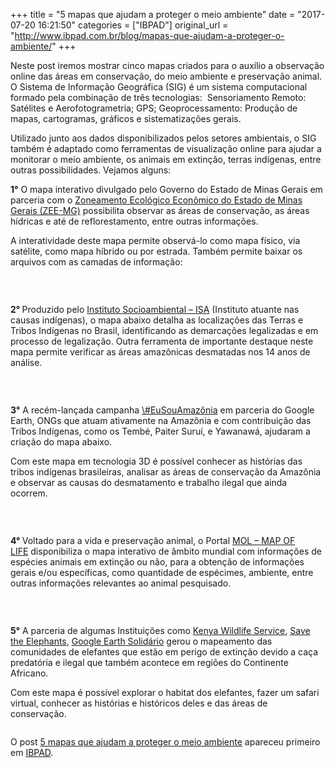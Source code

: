 +++
title = "5 mapas que ajudam a proteger o meio ambiente"
date = "2017-07-20 16:21:50"
categories = ["IBPAD"]
original_url = "http://www.ibpad.com.br/blog/mapas-que-ajudam-a-proteger-o-ambiente/"
+++

<p>
Neste post iremos mostrar cinco mapas criados para o auxílio a
observação online das áreas em conservação, do meio ambiente e
preservação animal. O Sistema de Informação Geográfica (SIG) é um
sistema computacional formado pela combinação de três
tecnologias:  Sensoriamento Remoto: Satélites e
Aerofotogrametria; GPS; Geoprocessamento: Produção de mapas,
cartogramas, gráficos e sistematizações gerais.
</p>
<p>
Utilizado junto aos dados disponibilizados pelos setores ambientais, o
SIG também é adaptado como ferramentas de visualização online para
ajudar a monitorar o meio ambiente, os animais em extinção, terras
indígenas, entre outras possibilidades. Vejamos alguns:
</p>
<p>
<strong>1°</strong> O mapa interativo divulgado pelo Governo do Estado
de Minas Gerais em parceria com o
<a href="http://www.zee.mg.gov.br/" target="_blank" rel="noopener">Zoneamento
Ecológico Econômico do Estado de Minas Gerais (ZEE-MG)</a> possibilita
observar as áreas de conservação, as áreas hídricas e até de
reflorestamento, entre outras informações.
</p>
<p>
A interatividade deste mapa permite observá-lo como mapa físico, via
satélite, como mapa híbrido ou por estrada. Também permite baixar os
arquivos com as camadas de informação:
</p>
<p>
<a href="http://geosisemanet.meioambiente.mg.gov.br/inventarioFlorestal/" target="_blank" rel="noopener"><img data-attachment-id="8465" data-permalink="http://www.ibpad.com.br/blog/mapas-que-ajudam-a-proteger-o-ambiente/attachment/mapa-minas-gerais/" data-orig-file="https://i0.wp.com/www.ibpad.com.br/wp-content/uploads/2017/07/MAPA-MINAS-GERAIS.png?fit=1366%2C765" data-orig-size="1366,765" data-comments-opened="1" data-image-meta="{&quot;aperture&quot;:&quot;0&quot;,&quot;credit&quot;:&quot;&quot;,&quot;camera&quot;:&quot;&quot;,&quot;caption&quot;:&quot;&quot;,&quot;created_timestamp&quot;:&quot;0&quot;,&quot;copyright&quot;:&quot;&quot;,&quot;focal_length&quot;:&quot;0&quot;,&quot;iso&quot;:&quot;0&quot;,&quot;shutter_speed&quot;:&quot;0&quot;,&quot;title&quot;:&quot;&quot;,&quot;orientation&quot;:&quot;0&quot;}" data-image-title="MAPA MINAS GERAIS" data-image-description="" data-medium-file="https://i0.wp.com/www.ibpad.com.br/wp-content/uploads/2017/07/MAPA-MINAS-GERAIS.png?fit=260%2C146" data-large-file="https://i0.wp.com/www.ibpad.com.br/wp-content/uploads/2017/07/MAPA-MINAS-GERAIS.png?fit=900%2C504" class="aligncenter wp-image-8465 size-large" src="https://i0.wp.com/www.ibpad.com.br/wp-content/uploads/2017/07/MAPA-MINAS-GERAIS.png?resize=900%2C504" alt="" srcset="https://i0.wp.com/www.ibpad.com.br/wp-content/uploads/2017/07/MAPA-MINAS-GERAIS.png?resize=1024%2C573 1024w, https://i0.wp.com/www.ibpad.com.br/wp-content/uploads/2017/07/MAPA-MINAS-GERAIS.png?resize=260%2C146 260w, https://i0.wp.com/www.ibpad.com.br/wp-content/uploads/2017/07/MAPA-MINAS-GERAIS.png?resize=768%2C430 768w, https://i0.wp.com/www.ibpad.com.br/wp-content/uploads/2017/07/MAPA-MINAS-GERAIS.png?resize=100%2C56 100w, https://i0.wp.com/www.ibpad.com.br/wp-content/uploads/2017/07/MAPA-MINAS-GERAIS.png?w=1366 1366w" sizes="(max-width: 900px) 100vw, 900px" data-recalc-dims="1" /></a>
</p>
<p>
 
</p>
<p>
<strong>2° </strong>Produzido pelo
<a href="https://www.socioambiental.org/pt-br" target="_blank" rel="noopener">Instituto
Socioambiental – ISA</a> (Instituto atuante nas causas indígenas), o
mapa abaixo detalha as localizações das Terras e Tribos Indígenas no
Brasil, identificando as demarcações legalizadas e em processo de
legalização. Outra ferramenta de importante destaque neste mapa permite
verificar as áreas amazônicas desmatadas nos 14 anos de análise.
</p>
<p>
<a href="https://terrasindigenas.org.br/pt-br/brasil" target="_blank" rel="noopener"><img data-attachment-id="8466" data-permalink="http://www.ibpad.com.br/blog/mapas-que-ajudam-a-proteger-o-ambiente/attachment/instituto-isa/" data-orig-file="https://i0.wp.com/www.ibpad.com.br/wp-content/uploads/2017/07/INSTITUTO-ISA.png?fit=1363%2C767" data-orig-size="1363,767" data-comments-opened="1" data-image-meta="{&quot;aperture&quot;:&quot;0&quot;,&quot;credit&quot;:&quot;&quot;,&quot;camera&quot;:&quot;&quot;,&quot;caption&quot;:&quot;&quot;,&quot;created_timestamp&quot;:&quot;0&quot;,&quot;copyright&quot;:&quot;&quot;,&quot;focal_length&quot;:&quot;0&quot;,&quot;iso&quot;:&quot;0&quot;,&quot;shutter_speed&quot;:&quot;0&quot;,&quot;title&quot;:&quot;&quot;,&quot;orientation&quot;:&quot;0&quot;}" data-image-title="INSTITUTO ISA" data-image-description="" data-medium-file="https://i0.wp.com/www.ibpad.com.br/wp-content/uploads/2017/07/INSTITUTO-ISA.png?fit=260%2C146" data-large-file="https://i0.wp.com/www.ibpad.com.br/wp-content/uploads/2017/07/INSTITUTO-ISA.png?fit=900%2C506" class="aligncenter wp-image-8466 size-large" src="https://i0.wp.com/www.ibpad.com.br/wp-content/uploads/2017/07/INSTITUTO-ISA.png?resize=900%2C506" alt="" srcset="https://i0.wp.com/www.ibpad.com.br/wp-content/uploads/2017/07/INSTITUTO-ISA.png?resize=1024%2C576 1024w, https://i0.wp.com/www.ibpad.com.br/wp-content/uploads/2017/07/INSTITUTO-ISA.png?resize=260%2C146 260w, https://i0.wp.com/www.ibpad.com.br/wp-content/uploads/2017/07/INSTITUTO-ISA.png?resize=768%2C432 768w, https://i0.wp.com/www.ibpad.com.br/wp-content/uploads/2017/07/INSTITUTO-ISA.png?resize=100%2C56 100w, https://i0.wp.com/www.ibpad.com.br/wp-content/uploads/2017/07/INSTITUTO-ISA.png?w=1363 1363w" sizes="(max-width: 900px) 100vw, 900px" data-recalc-dims="1" /></a>
</p>
<p>
 
</p>
<p>
<strong>3°</strong> A recém-lançada campanha
<a href="https://brasil.googleblog.com/2017/07/eu-sou-amazonia-descubra-sua-conexao.html" target="_blank" rel="noopener">\#EuSouAmazônia</a>
em parceria do Google Earth, ONGs que atuam ativamente na Amazônia e com
contribuição das Tribos Indígenas, como os Tembé, Paiter Suruí, e
Yawanawá, ajudaram a criação do mapa abaixo.
</p>
<p>
Com este mapa em tecnologia 3D é possível conhecer as histórias das
tribos indígenas brasileiras, analisar as áreas de conservação da
Amazônia e observar as causas do desmatamento e trabalho ilegal que
ainda ocorrem.
</p>
<p>
<a href="https://earth.google.com/web/@-10.66911771,-57.45750145,207.34744091a,5019356.70036972d,35y,-0h,0t,0r/data=CjESLxIgOTljYTYwMDcxZjllMTFlNzgxNjNiZmE4NTUwMzM0Y2YaC0NpbnRhIExhcmdh" target="_blank" rel="noopener"><img data-attachment-id="8467" data-permalink="http://www.ibpad.com.br/blog/mapas-que-ajudam-a-proteger-o-ambiente/attachment/google-earth/" data-orig-file="https://i2.wp.com/www.ibpad.com.br/wp-content/uploads/2017/07/Google-Earth.png?fit=1366%2C765" data-orig-size="1366,765" data-comments-opened="1" data-image-meta="{&quot;aperture&quot;:&quot;0&quot;,&quot;credit&quot;:&quot;&quot;,&quot;camera&quot;:&quot;&quot;,&quot;caption&quot;:&quot;&quot;,&quot;created_timestamp&quot;:&quot;0&quot;,&quot;copyright&quot;:&quot;&quot;,&quot;focal_length&quot;:&quot;0&quot;,&quot;iso&quot;:&quot;0&quot;,&quot;shutter_speed&quot;:&quot;0&quot;,&quot;title&quot;:&quot;&quot;,&quot;orientation&quot;:&quot;0&quot;}" data-image-title="Google Earth" data-image-description="" data-medium-file="https://i2.wp.com/www.ibpad.com.br/wp-content/uploads/2017/07/Google-Earth.png?fit=260%2C146" data-large-file="https://i2.wp.com/www.ibpad.com.br/wp-content/uploads/2017/07/Google-Earth.png?fit=900%2C504" class="aligncenter wp-image-8467 size-large" src="https://i2.wp.com/www.ibpad.com.br/wp-content/uploads/2017/07/Google-Earth-1024x573.png?resize=900%2C504" alt="" srcset="https://i2.wp.com/www.ibpad.com.br/wp-content/uploads/2017/07/Google-Earth.png?resize=1024%2C573 1024w, https://i2.wp.com/www.ibpad.com.br/wp-content/uploads/2017/07/Google-Earth.png?resize=260%2C146 260w, https://i2.wp.com/www.ibpad.com.br/wp-content/uploads/2017/07/Google-Earth.png?resize=768%2C430 768w, https://i2.wp.com/www.ibpad.com.br/wp-content/uploads/2017/07/Google-Earth.png?resize=100%2C56 100w, https://i2.wp.com/www.ibpad.com.br/wp-content/uploads/2017/07/Google-Earth.png?w=1366 1366w" sizes="(max-width: 900px) 100vw, 900px" data-recalc-dims="1" /></a>
</p>
<p>
 
</p>
<p>
<strong>4° </strong>Voltado para a vida e preservação animal, o Portal
<a href="https://mol.org/" target="_blank" rel="noopener">MOL – MAP OF
LIFE</a> disponibiliza o mapa interativo de âmbito mundial com
informações de espécies animais em extinção ou não, para a obtenção de
informações gerais e/ou específicas, como quantidade de espécimes,
ambiente, entre outras informações relevantes ao animal pesquisado.
</p>
<p>
<a href="https://mol.org/species/Phyllomedusa_tomopterna" target="_blank" rel="noopener"><img data-attachment-id="8468" data-permalink="http://www.ibpad.com.br/blog/mapas-que-ajudam-a-proteger-o-ambiente/attachment/map-of-life/" data-orig-file="https://i1.wp.com/www.ibpad.com.br/wp-content/uploads/2017/07/Map-of-life.png?fit=1363%2C770" data-orig-size="1363,770" data-comments-opened="1" data-image-meta="{&quot;aperture&quot;:&quot;0&quot;,&quot;credit&quot;:&quot;&quot;,&quot;camera&quot;:&quot;&quot;,&quot;caption&quot;:&quot;&quot;,&quot;created_timestamp&quot;:&quot;0&quot;,&quot;copyright&quot;:&quot;&quot;,&quot;focal_length&quot;:&quot;0&quot;,&quot;iso&quot;:&quot;0&quot;,&quot;shutter_speed&quot;:&quot;0&quot;,&quot;title&quot;:&quot;&quot;,&quot;orientation&quot;:&quot;0&quot;}" data-image-title="Map of life" data-image-description="" data-medium-file="https://i1.wp.com/www.ibpad.com.br/wp-content/uploads/2017/07/Map-of-life.png?fit=260%2C147" data-large-file="https://i1.wp.com/www.ibpad.com.br/wp-content/uploads/2017/07/Map-of-life.png?fit=900%2C508" class="aligncenter wp-image-8468 size-large" src="https://i1.wp.com/www.ibpad.com.br/wp-content/uploads/2017/07/Map-of-life.png?resize=900%2C508" alt="" srcset="https://i1.wp.com/www.ibpad.com.br/wp-content/uploads/2017/07/Map-of-life.png?resize=1024%2C578 1024w, https://i1.wp.com/www.ibpad.com.br/wp-content/uploads/2017/07/Map-of-life.png?resize=260%2C147 260w, https://i1.wp.com/www.ibpad.com.br/wp-content/uploads/2017/07/Map-of-life.png?resize=768%2C434 768w, https://i1.wp.com/www.ibpad.com.br/wp-content/uploads/2017/07/Map-of-life.png?resize=100%2C56 100w, https://i1.wp.com/www.ibpad.com.br/wp-content/uploads/2017/07/Map-of-life.png?w=1363 1363w" sizes="(max-width: 900px) 100vw, 900px" data-recalc-dims="1" /></a>
</p>
<p>
 
</p>
<p>
<strong>5°</strong> A parceria de algumas Instituições como
<a href="http://www.kws.go.ke/" target="_blank" rel="noopener">Kenya
Wildlife Service</a>,
<a href="http://www.savetheelephants.org/" target="_blank" rel="noopener">Save
the Elephants</a>,
<a href="https://www.google.com.br/earth/outreach/index.html" target="_blank" rel="noopener">Google
Earth Solidário</a> gerou o mapeamento das comunidades de elefantes que
estão em perigo de extinção devido a caça predatória e ilegal que também
acontece em regiões do Continente Africano.
</p>
<p>
Com este mapa é possível explorar o habitat dos elefantes, fazer um
safari virtual, conhecer as histórias e históricos deles e das áreas de
conservação.
</p>
<p>
<a href="https://www.google.com/maps/about/behind-the-scenes/streetview/treks/samburu-kenya/" target="_blank" rel="noopener"><img data-attachment-id="8469" data-permalink="http://www.ibpad.com.br/blog/mapas-que-ajudam-a-proteger-o-ambiente/attachment/save-the-elephant/" data-orig-file="https://i1.wp.com/www.ibpad.com.br/wp-content/uploads/2017/07/Save-the-Elephant.png?fit=1365%2C768" data-orig-size="1365,768" data-comments-opened="1" data-image-meta="{&quot;aperture&quot;:&quot;0&quot;,&quot;credit&quot;:&quot;&quot;,&quot;camera&quot;:&quot;&quot;,&quot;caption&quot;:&quot;&quot;,&quot;created_timestamp&quot;:&quot;0&quot;,&quot;copyright&quot;:&quot;&quot;,&quot;focal_length&quot;:&quot;0&quot;,&quot;iso&quot;:&quot;0&quot;,&quot;shutter_speed&quot;:&quot;0&quot;,&quot;title&quot;:&quot;&quot;,&quot;orientation&quot;:&quot;0&quot;}" data-image-title="Save the Elephant" data-image-description="" data-medium-file="https://i1.wp.com/www.ibpad.com.br/wp-content/uploads/2017/07/Save-the-Elephant.png?fit=260%2C146" data-large-file="https://i1.wp.com/www.ibpad.com.br/wp-content/uploads/2017/07/Save-the-Elephant.png?fit=900%2C506" class="aligncenter wp-image-8469 size-large" src="https://i2.wp.com/www.ibpad.com.br/wp-content/uploads/2017/07/Save-the-Elephant-1024x576.png?resize=900%2C506" alt="" srcset="https://i1.wp.com/www.ibpad.com.br/wp-content/uploads/2017/07/Save-the-Elephant.png?resize=1024%2C576 1024w, https://i1.wp.com/www.ibpad.com.br/wp-content/uploads/2017/07/Save-the-Elephant.png?resize=260%2C146 260w, https://i1.wp.com/www.ibpad.com.br/wp-content/uploads/2017/07/Save-the-Elephant.png?resize=768%2C432 768w, https://i1.wp.com/www.ibpad.com.br/wp-content/uploads/2017/07/Save-the-Elephant.png?resize=100%2C56 100w, https://i1.wp.com/www.ibpad.com.br/wp-content/uploads/2017/07/Save-the-Elephant.png?w=1365 1365w" sizes="(max-width: 900px) 100vw, 900px" data-recalc-dims="1" /></a>
</p>
<p>
O post
<a rel="nofollow" href="http://www.ibpad.com.br/blog/mapas-que-ajudam-a-proteger-o-ambiente/">5
mapas que ajudam a proteger o meio ambiente</a> apareceu primeiro em
<a rel="nofollow" href="http://www.ibpad.com.br">IBPAD</a>.
</p>

